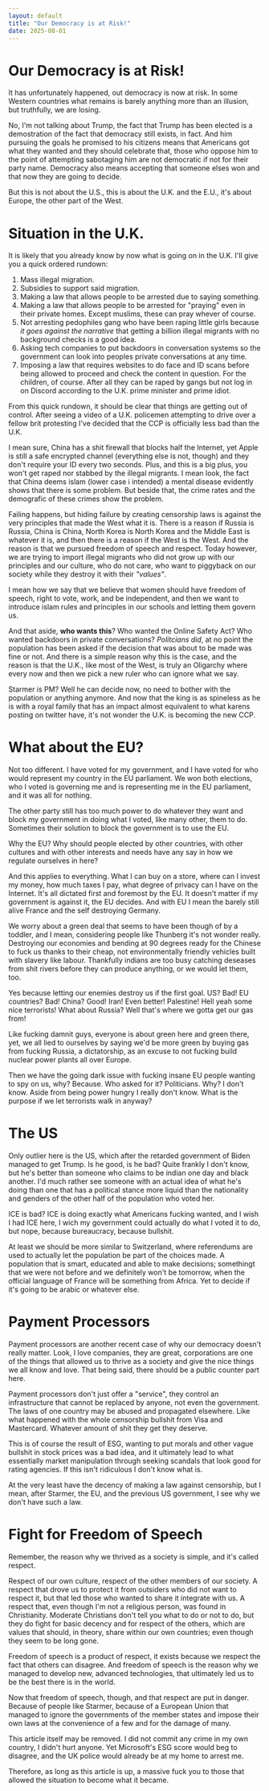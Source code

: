 ```yaml
---
layout: default
title: "Our Democracy is at Risk!"
date: 2025-08-01
---
```


# Our Democracy is at Risk!

It has unfortunately happened, out democracy is now at risk.
In some Western countries what remains is barely anything more than an illusion, but truthfully, we are losing.

No, I'm not talking about Trump, the fact that Trump has been elected is a demostration of the fact that democracy still exists, in fact.
And him pursuing the goals he promised to his citizens means that Americans got what they wanted and they should celebrate that, those who oppose him to the point of attempting sabotaging him are not democratic if not for their party name.
Democracy also means accepting that someone elses won and that now they are going to decide.

But this is not about the U.S., this is about the U.K. and the E.U., it's about Europe, the other part of the West.

# Situation in the U.K.

It is likely that you already know by now what is going on in the U.K. I'll give you a quick ordered rundown:

1. Mass illegal migration.
2. Subsidies to support said migration.
3. Making a law that allows people to be arrested due to saying something.
4. Making a law that allows people to be arrested for "praying" even in their private homes. Except muslims, these can pray whever of course.
5. Not arresting pedophiles gang who have been raping little girls because _it goes against the narrative_ that getting a billion illegal migrants with no background checks is a good idea.
6. Asking tech companies to put backdoors in conversation systems so the government can look into peoples private conversations at any time.
7. Imposing a law that requires websites to do face and ID scans before being allowed to proceed and check the content in question. For the children, of course. After all they can be raped by gangs but not log in on Discord according to the U.K. prime minister and prime idiot.

From this quick rundown, it should be clear that things are getting out of control. After seeing a video of a U.K. policemen attempting to drive over a fellow brit protesting I've decided that the CCP is officially less bad than the U.K.

I mean sure, China has a shit firewall that blocks half the Internet, yet Apple is still a safe encrypted channel (everything else is not, though) and they don't require your ID every two seconds. Plus, and this is a big plus, you won't get raped nor stabbed by the illegal migrants.
I mean look, the fact that China deems islam (lower case i intended) a mental disease evidently shows that there is some problem. But beside that, the crime rates and the demografic of these crimes show the problem.

Failing happens, but hiding failure by creating censorship laws is against the very principles that made the West what it is.
There is a reason if Russia is Russia, China is China, North Korea is North Korea and the Middle East is whatever it is, and then there is a reason if the West is the West. And the reason is that we pursued freedom of speech and respect.
Today however, we are trying to import illegal migrants who did not grow up with our principles and our culture, who do not care, who want to piggyback on our society while they destroy it with their _"values"_.

I mean how we say that we believe that women should have freedom of speech, right to vote, work, and be independent, and then we want to introduce islam rules and principles in our schools and letting them govern us.

And that aside, **who wants this**?
Who wanted the Online Safety Act? Who wanted backdoors in private conversations? _Politcians did_, at no point the population has been asked if the decision that was about to be made was fine or not.
And there is a simple reason why this is the case, and the reason is that the U.K., like most of the West, is truly an Oligarchy where every now and then we pick a new ruler who can ignore what we say.

Starmer is PM? Well he can decide now, no need to bother with the population or anything anymore. And now that the king is as spineless as he is with a royal family that has an impact almost equivalent to what karens posting on twitter have, it's not wonder the U.K. is becoming the new CCP.

# What about the EU?

Not too different. I have voted for my government, and I have voted for who would represent my country in the EU parliament. We won both elections, who I voted is governing me and is representing me in the EU parliament, and it was all for nothing.

The other party still has too much power to do whatever they want and block my government in doing what I voted, like many other, them to do. Sometimes their solution to block the government is to use the EU.

Why the EU? Why should people elected by other countries, with other cultures and with other interests and needs have any say in how we regulate ourselves in here?

And this applies to everything. What I can buy on a store, where can I invest my money, how much taxes I pay, what degree of privacy can I have on the Internet. It's all dictated first and foremost by the EU. It doesn't matter if my government is against it, the EU decides. And with EU I mean the barely still alive France and the self destroying Germany.

We worry about a green deal that seems to have been though of by a toddler, and I mean, considering people like Thunberg it's not wonder really. Destroying our economies and bending at 90 degrees ready for the Chinese to fuck us thanks to their cheap, not environmentally friendly vehicles built with slavery like labour.
Thankfully indians are too busy catching deseases from shit rivers before they can produce anything, or we would let them, too.

Yes because letting our enemies destroy us if the first goal. US? Bad! EU countries? Bad! China? Good! Iran! Even better! Palestine! Hell yeah some nice terrorists! What about Russia? Well that's where we gotta get our gas from!

Like fucking damnit guys, everyone is about green here and green there, yet, we all lied to ourselves by saying we'd be more green by buying gas from fucking Russia, a dictatorship, as an excuse to not fucking build nuclear power plants all over Europe.

Then we have the going dark issue with fucking insane EU people wanting to spy on us, why? Because. Who asked for it? Politicians. Why? I don't know. Aside from being power hungry I really don't know. What is the purpose if we let terrorists walk in anyway?

# The US

Only outlier here is the US, which after the retarded government of Biden managed to get Trump. Is he good, is he bad? Quite frankly I don't know, but he's better than someone who claims to be indian one day and black another. I'd much rather see someone with an actual idea of what he's doing than one that has a political stance more liquid than the nationality and genders of the other half of the population who voted her.

ICE is bad? ICE is doing exactly what Americans fucking wanted, and I wish I had ICE here, I wich my government could actually do what I voted it to do, but nope, because bureaucracy, because bullshit.

At least we should be more similar to Switzerland, where referendums are used to actually let the population be part of the choices made. A population that is smart, educated and able to make decisions; somethingt that we were not before and we definitely won't be tomorrow, when the official language of France will be something from Africa. Yet to decide if it's going to be arabic or whatever else.

# Payment Processors

Payment processors are another recent case of why our democracy doesn't really matter.
Look, I love companies, they are great, corporations are one of the things that allowed us to thrive as a society and give the nice things we all know and love.
That being said, there should be a public counter part here.

Payment processors don't just offer a "service", they control an infrastructure that cannot be replaced by anyone, not even the government. The laws of one country may be abused and propagated elsewhere. Like what happened with the whole censorship bullshit from Visa and Mastercard. Whatever amount of shit they get they deserve.

This is of course the result of ESG, wanting to put morals and other vague bullshit in stock prices was a bad idea, and it ultimately lead to what essentially market manipulation through seeking scandals that look good for rating agencies. If this isn't ridiculous I don't know what is.

At the very least have the decency of making a law against censorship, but I mean, after Starmer, the EU, and the previous US government, I see why we don't have such a law.

# Fight for Freedom of Speech

Remember, the reason why we thrived as a society is simple, and it's called respect.

Respect of our own culture, respect of the other members of our society. A respect that drove us to protect it from outsiders who did not want to respect it, but that led those who wanted to share it integrate with us.
A respect that, even though I'm not a religious person, was found in Christianity. Moderate Christians don't tell you what to do or not to do, but they do fight for basic decency and for respect of the others, which are values that should, in theory, share within our own countries; even though they seem to be long gone.

Freedom of speech is a product of respect, it exists because we respect the fact that others can disagree. And freedom of speech is the reason why we managed to develop new, advanced technologies, that ultimately led us to be the best there is in the world.

Now that freedom of speech, though, and that respect are put in danger. Because of people like Starmer, because of a European Union that managed to ignore the governments of the member states and impose their own laws at the convenience of a few and for the damage of many.

This article itself may be removed.
I did not commit any crime in my own country, I didn't hurt anyone. Yet Microsoft's ESG score would beg to disagree, and the UK police would already be at my home to arrest me.

Therefore, as long as this article is up, a massive fuck you to those that allowed the situation to become what it became.
